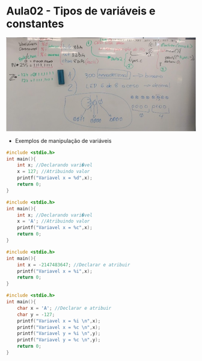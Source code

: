 # Aula02 - Tipos de variáveis e constantes
![Lousa](./lousa1.jpg)

- Exemplos de manipulação de variáveis
```c
#include <stdio.h>
int main(){
	int x; //Declarando vari�vel
	x = 127; //Atribuindo valor
	printf("Variavel x = %d",x);
	return 0;
}

```
```c
#include <stdio.h>
int main(){
	int x; //Declarando vari�vel
	x = 'A'; //Atribuindo valor
	printf("Variavel x = %c",x);
	return 0;
}

```
```c
#include <stdio.h>
int main(){
	int x = -2147483647; //Declarar e atribuir
	printf("Variavel x = %i",x);
	return 0;
}

```
```c
#include <stdio.h>
int main(){
	char x = 'A'; //Declarar e atribuir
	char y = -127;
	printf("Variavel x = %i \n",x);
	printf("Variavel x = %c \n",x);
	printf("Variavel y = %i \n",y);
	printf("Variavel y = %c \n",y);
	return 0;
}

```
